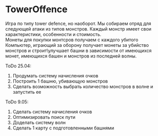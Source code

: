 # TowerOffence

<dl>
  <dt>Игра по типу tower defence, но наоборот. Мы собираем отряд для следующей атаки из типов монстров. Каждый монстр имеет свои характеристики, особенности и стоимость.</dt>
  <dt>Монеты для покупки монтсров получаем с каждого убитого</dt>
<dt>Компьютер, играющий за оборону получает монеты за убийство монстров и строит\улучшает башни в зависимости от имеющихся монет, имеющихся башен и монстров из последней волны.</dt>
  </dl>


ToDo 25.04: 
1) Продумать систему начисления очков
2) Построить 1 башню, убивающую монстров
3) Сделать возможность выбрать количество монстров в волне и запустить ее

ToDo 9.05:
1) Сделать систему начисления очков
2) Оптимизировать поиск пути
3) Доделать систему волн
4) Сделать 1 карту с подготовленными башнями

